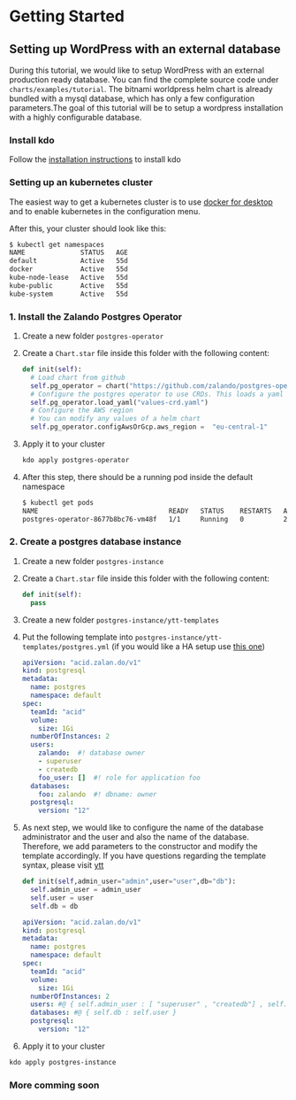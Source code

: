 # Getting Started

## Setting up WordPress with an external database

During this tutorial, we would like to setup WordPress with an external production ready database. You can find the complete source code under `charts/examples/tutorial`.
The bitnami worldpress helm chart is already bundled with a mysql database, which has only a few configuration parameters.The goal of this tutorial will be to
setup a wordpress installation with a highly configurable database.

### Install kdo

Follow the [installation instructions](installation.md) to install kdo

### Setting up an kubernetes cluster

The easiest way to get a kubernetes cluster is to use [docker for desktop](https://www.docker.com/products/docker-desktop) and to enable kubernetes in the configuration menu.

After this, your cluster should look like this:

```bash
$ kubectl get namespaces
NAME              STATUS   AGE
default           Active   55d
docker            Active   55d
kube-node-lease   Active   55d
kube-public       Active   55d
kube-system       Active   55d
```

### 1. Install the Zalando Postgres Operator

1. Create a new folder `postgres-operator`
2. Create a `Chart.star` file inside this folder with the following content:

    ```python
    def init(self):
      # Load chart from github
      self.pg_operator = chart("https://github.com/zalando/postgres-operator/archive/v1.4.0.zip#charts/postgres-operator")
      # Configure the postgres operator to use CRDs. This loads a yaml located in the same directory as the chart
      self.pg_operator.load_yaml("values-crd.yaml")
      # Configure the AWS region
      # You can modify any values of a helm chart
      self.pg_operator.configAwsOrGcp.aws_region =  "eu-central-1" 
    ```

3. Apply it to your cluster

    ```bash
    kdo apply postgres-operator
    ```

4. After this step, there should be a running pod inside the default namespace

    ```bash
    $ kubectl get pods
    NAME                                 READY   STATUS    RESTARTS   AGE
    postgres-operator-8677b8bc76-vm48f   1/1     Running   0          29s
    ```

### 2. Create a postgres database instance

1. Create a new folder `postgres-instance`
2. Create a `Chart.star` file inside this folder with the following content:

    ```python
    def init(self):
      pass
    ```

3. Create a new folder `postgres-instance/ytt-templates`
4. Put the following template into `postgres-instance/ytt-templates/postgres.yml` (if you would like a HA setup use [this one](https://github.com/zalando/postgres-operator/blob/master/manifests/complete-postgres-manifest.yaml))

    ```yaml
    apiVersion: "acid.zalan.do/v1"
    kind: postgresql
    metadata:
      name: postgres
      namespace: default
    spec:
      teamId: "acid"
      volume:
        size: 1Gi
      numberOfInstances: 2
      users:
        zalando:  #! database owner
        - superuser
        - createdb
        foo_user: []  #! role for application foo
      databases:
        foo: zalando  #! dbname: owner
      postgresql:
        version: "12"
    ```

5. As next step, we would like to configure the name of the database administrator and the user and also the name of the database. Therefore, we add parameters to the constructor and modify the template accordingly. If you have questions regarding the template syntax, please visit [ytt](https://get-ytt.io/)


    ```python
    def init(self,admin_user="admin",user="user",db="db"):
      self.admin_user = admin_user
      self.user = user
      self.db = db
    ```

    ```yaml
    apiVersion: "acid.zalan.do/v1"
    kind: postgresql
    metadata:
      name: postgres
      namespace: default
    spec:
      teamId: "acid"
      volume:
        size: 1Gi
      numberOfInstances: 2
      users: #@ { self.admin_user : [ "superuser" , "createdb"] , self.user : [] }
      databases: #@ { self.db : self.user }
      postgresql:
        version: "12"
    ```

6. Apply it to your cluster

  ```bash
  kdo apply postgres-instance
  ```

### More comming soon